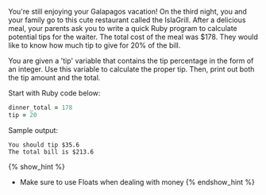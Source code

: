 You're still enjoying your Galapagos vacation! On the third night, you and your
family go to this cute restaurant called the IslaGrill.  After a delicious meal,
your parents ask you to write a quick Ruby program to calculate potential tips
for the waiter.  The total cost of the meal was $178.  They would like to know
how much tip to give for 20% of the bill.

You are given a 'tip' variable that contains the tip percentage in the form of
an integer.  Use this variable to calculate the proper tip. Then, print out both
the tip amount and the total.

Start with Ruby code below:

```ruby
dinner_total = 178
tip = 20
```

Sample output:

```no-highlight
You should tip $35.6
The total bill is $213.6
```

{% show_hint %}
- Make sure to use Floats when dealing with money
{% endshow_hint %}

